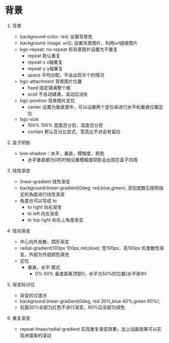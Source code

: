 # 背景
1. 背景
    - background-color: red; 设置背景色
    - background-image: url(); 设置背景图片，利用url链接图片
    - bgc-repeat: no-repeat  将背景图片设置为不重复
        - repeat 默认重复
        - repeat-x x轴重复
        - repeat-y y轴重复
        - space 平均分配，不会出现半个的情况
    - bgc-attachment 背景图片位置
        - fixed  固定铺满整个框
        - scoll 不自动铺满，滚动后消失
    - bgc-position  背景图片定位
        - center 设置为垂直居中，可以设置两个定位来进行水平和垂直位置定位
    - bgc-size
        - 100% 100% 宽度百分百，高度百分百
        - contain 默认百分比显式，宽高比不对会有留白

2. 盒子阴影
    - box-shadow：水平，垂直，模糊度，颜色
        - 水平垂直都为0的时候设置模糊度阴影会出现在盒子四周
3. 线性渐变
    - linear-gradient 线性渐变
    - background:linear-gradient(0deg, red,blue,green); 添加度数后按照指定的角度进行线性渐变
    - 角度也可以写成 to
        - to right  向右渐变
        - to left 向左渐变
        - to top right 向右上角度渐变
4. 径向渐变
    - 中心向外发散，圆形渐变
    - radial-gradient(100px 100px,red,blue); 宽100px，高100px 的发散性渐变，外部为外层颜色填充
    - 定位
        - 垂直，水平 模式
            - 0% 50%  垂直距离顶部0，水平为50%的位置(水平居中)
5. 渐变标识位
    - 渐变的过渡点
    - background:linear-gradient(0deg, red 30%,blue 40%,green 60%);
    - 前面30%全部为红色不进行渐变，60%后全部为绿色
6. 重复渐变
    - repeat-linear/radial-gradient 实现重复渐变效果，加上动画效果可以实现进度条的滚动